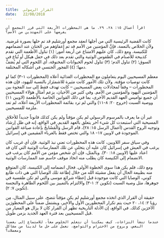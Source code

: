 ```yaml
---
title:  القرار الرسولي
date:   22/08/2018
---
```


`اقرأ أعمال ١٥: ٢٨، ٢٩. ما هي المحظورات الأربعة التي قرر المجمع أن يفرضها على المهتدين من الأمم؟`

كانت القضية الرئيسية التي من أجلها انعقد مجمع أورشليم قد تم حلها بصورة مُرضية. ولأن الخلاص بالنعمة، فإنَّ المؤمنين من الأمم قد تم إعفاؤهم من الختان عند انضمامهم للكنيسة. ومع ذلك، كان عليهم الامتناع عن أربعة أمور: (١) تناول الأطعمة التي تقدم كذبيحة للأصنام في الطقوس الوثنية والتي تقدم بعد ذلك في حفل هيكل أو تُباع في السوق؛ (٢) تناول الدم؛ (٣) تناول لحوم الحيوانات المخنوقة، أي اللحوم التي لم يُصَفَّ دمها؛ (٤) الفجور الجنسي في أشكاله المختلفة.

معظم المسيحيين اليوم يتعاملون مع المحظورات الغذائية أعلاه (المحظورات ١-٣) كما لو كانت توصيات مؤقتة. ولأن تلك الأمور كانت مثيرة للاشمئزاز بالنسبة لليهود، فإن هذه المحظورات – وفقاً لمجادلات بعض المسيحيين – كانت تهدف فقط إلى سد الفجوة بين المؤمنين اليهود والمؤمنين من الأمم. وفي كثير من الأحيان، يزعم أمثال هؤلاء المسيحيين أن جميع نواميس العهد القديم الأخرى، بما في ذلك القوانين الخاصة بالأطعمة (لاويين ١١) ووصية السبت (خروج ٢٠: ٨-١١) والتي لم ترد بقائمة المحظورات الأربعة أعلاه، لم تعد ملزمة للمسيحيين.

غير أن ما يعرف بالمرسوم الرسولي لم يكن مؤقتاً ولم يكن كذلك قانوناً جديداً للأخلاق المسيحية التي استبعدت كل شيء آخر يتعلق بالعهد القديم. في الواقع، إنه في ظل إرشاد وتوجيه الروح القدس (أعمال الرسل ١٥: ٢٨)، قام الرسل وَالْمَشَايخُ بإعادة صياغة القوانين الموجودة في لاويين ١٧- ١٨ والتي تختص فقط بالغرباء المقيمين في إسرائيل.

وفي سياق سفر اللاويين، كانت هذه المحظورات تعني نبذ الوثنية. فإن أي غريب كان يرغب في العيش في إسرائيل كان عليه أن يتخلى عن تلك الممارسات الوثنية التي كان قد اعتاد عليها (لاويين ١٨: ٣٠). وبالمثل، فإن أي شخص مؤمن من الأمم كان يرغب في الانضمام إلى الكنيسة كان يطلب منه اتخاذ موقف حاسم ضد الممارسات الوثنية.

ومع ذلك، فلم يكن هذا سوى الخطوة الأولى. فحال انضمامه إلى الكنيسة، كان المتوقع منه بطبيعة الحال أن يفعل مشيئة الله من خلال إطاعة تلك الوصايا التي هي ذات طابع كوني، الوصايا التي كانت موجودة قبل إعطاء شرائع موسى والتي لم تكن طقسية في جوهرها، مثل وصية السبت (تكوين ٢: ١-٣) والالتزام بالتمييز بين اللحوم الطاهرة والنجسة (تكوين ٧: ٢).

حقيقة أن القرار الذي اتخذه مجمع أورشليم لم يكن مؤقتاً تتضح، على سبيل المثال، مِن رؤيا ٢: ١٤، ٢٠ حيث يتم تكرار المحظورين الأول والأخير، ويشتمل ضمناً على المحظورَين الآخرَين كذلك. في الواقع، إن الأدلة التاريخية تظهر أن القرار كان لا يزال هو المعيار من قبل المسيحيين بعد فترة العهد الجديد بزمن طويل.

`عندما تنشأ النزاعات، كيف يمكننا أن نتعلم الجلوس معاً، للاستماع إلى بعضنا البعض، وبروح من الاحترام والتواضع، نعمل على حل ما لدينا من مشاكل ومعضلات؟`